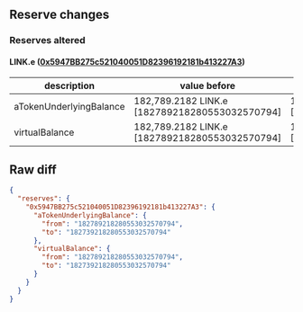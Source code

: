 ## Reserve changes

### Reserves altered

#### LINK.e ([0x5947BB275c521040051D82396192181b413227A3](https://snowtrace.io/address/0x5947BB275c521040051D82396192181b413227A3))

| description | value before | value after |
| --- | --- | --- |
| aTokenUnderlyingBalance | 182,789.2182 LINK.e [182789218280553032570794] | 182,739.2182 LINK.e [182739218280553032570794] |
| virtualBalance | 182,789.2182 LINK.e [182789218280553032570794] | 182,739.2182 LINK.e [182739218280553032570794] |


## Raw diff

```json
{
  "reserves": {
    "0x5947BB275c521040051D82396192181b413227A3": {
      "aTokenUnderlyingBalance": {
        "from": "182789218280553032570794",
        "to": "182739218280553032570794"
      },
      "virtualBalance": {
        "from": "182789218280553032570794",
        "to": "182739218280553032570794"
      }
    }
  }
}
```